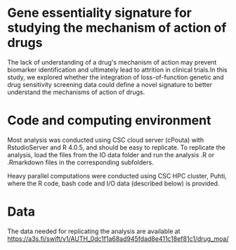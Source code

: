 # Gene essentiality signature for studying the mechanism of action of drugs

The lack of understanding of a drug's mechanism of action may prevent biomarker identification and ultimately lead to attrition in clinical trials.In this study, we explored whether the integration of loss-of-function genetic and drug sensitivity screening data could define a novel signature to better understand the mechanisms of action of drugs.

# Code and computing environment

Most analysis was conducted using CSC cloud server (cPouta) with RstudioServer and R 4.0.5, and should be easy to replicate. To replicate the analysis, load the files from the IO data folder and run the analysis .R or .Rmarkdown files in the corresponding subfolders. 

Heavy parallel computations were conducted using CSC HPC cluster, Puhti, where the R code, bash code and I/O data (described below) is provided.



# Data
The data needed for replicating the analysis are available at 
https://a3s.fi/swift/v1/AUTH_0dc1f1a68ad945fdad8e411c18ef81c1/drug_moa/
